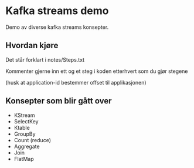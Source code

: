 # Kafka streams demo
Demo av diverse kafka streams konsepter.

## Hvordan kjøre
Det står forklart i notes/Steps.txt

Kommenter gjerne inn ett og et steg i koden etterhvert som du gjør stegene 

(husk at application-id bestemmer offset til applikasjonen) 

## Konsepter som blir gått over
* KStream
* SelectKey
* Ktable
* GroupBy
* Count (reduce)
* Aggregate
* Join
* FlatMap
